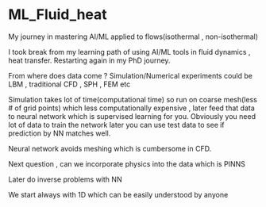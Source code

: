 # ML_Fluid_heat
My journey in mastering AI/ML applied to flows(isothermal , non-isothermal)

I took break from my learning path of using AI/ML tools in fluid dynamics , heat transfer.
Restarting again in my PhD journey.

From where does data come ?
Simulation/Numerical experiments could be LBM , traditional CFD , SPH , FEM etc

Simulation takes lot of time(computational time) so run on coarse mesh(less # of grid points) which less computationally expensive , later feed that data to neural network which is supervised learning for you.
Obviously you need lot of data to train the network later you can use test data to see if prediction by NN matches well.

Neural network avoids meshing which is cumbersome in CFD.

Next question , can we incorporate physics into the data which is PINNS

Later do inverse problems with NN

We start always with 1D which can be easily understood by anyone
